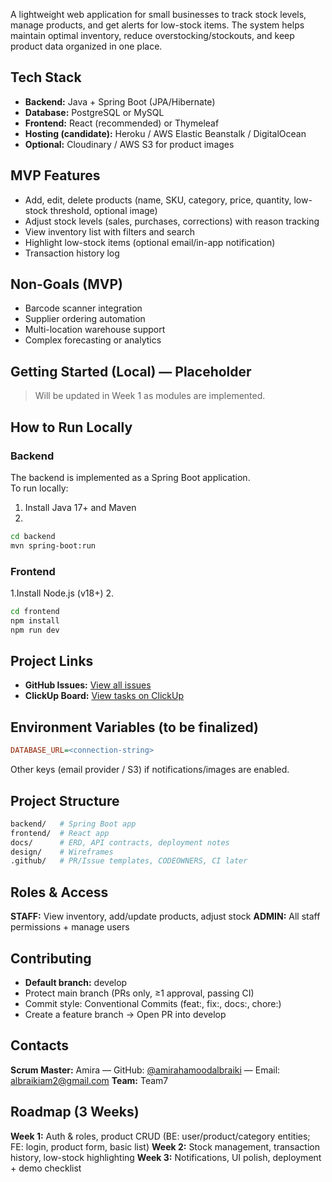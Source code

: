 A lightweight web application for small businesses to track stock levels, manage products, and get alerts for low-stock items. The system helps maintain optimal inventory, reduce overstocking/stockouts, and keep product data organized in one place.

## Tech Stack
- **Backend:** Java + Spring Boot (JPA/Hibernate)
- **Database:** PostgreSQL or MySQL
- **Frontend:** React (recommended) or Thymeleaf
- **Hosting (candidate):** Heroku / AWS Elastic Beanstalk / DigitalOcean
- **Optional:** Cloudinary / AWS S3 for product images

## MVP Features
- Add, edit, delete products (name, SKU, category, price, quantity, low-stock threshold, optional image)
- Adjust stock levels (sales, purchases, corrections) with reason tracking
- View inventory list with filters and search
- Highlight low-stock items (optional email/in-app notification)
- Transaction history log

## Non-Goals (MVP)
- Barcode scanner integration
- Supplier ordering automation
- Multi-location warehouse support
- Complex forecasting or analytics

## Getting Started (Local) — Placeholder
> Will be updated in Week 1 as modules are implemented.


## How to Run Locally

### Backend
The backend is implemented as a Spring Boot application.  
To run locally:
1. Install Java 17+ and Maven  
2.  
```bash
cd backend
mvn spring-boot:run
```
### Frontend
1.Install Node.js (v18+)
2.

```bash
cd frontend
npm install
npm run dev
```
## Project Links
- **GitHub Issues:** [View all issues](https://github.com/amirahamoodalbraiki/inventory-management-mvp/issues)
- **ClickUp Board:** [View tasks on ClickUp](https://app.clickup.com/90181582807/v/l/li/901810440494)

## Environment Variables (to be finalized)
```ini
DATABASE_URL=<connection-string>
```
Other keys (email provider / S3) if notifications/images are enabled.

## Project Structure
```bash
backend/   # Spring Boot app
frontend/  # React app
docs/      # ERD, API contracts, deployment notes
design/    # Wireframes
.github/   # PR/Issue templates, CODEOWNERS, CI later
```
## Roles & Access
**STAFF:** View inventory, add/update products, adjust stock
**ADMIN:** All staff permissions + manage users

## Contributing
- **Default branch:** develop
- Protect main branch (PRs only, ≥1 approval, passing CI)
- Commit style: Conventional Commits (feat:, fix:, docs:, chore:)
- Create a feature branch → Open PR into develop

## Contacts
**Scrum Master:** Amira — GitHub: [@amirahamoodalbraiki](https://github.com/amirahamoodalbraiki) — Email: albraikiam2@gmail.com
**Team:** Team7

## Roadmap (3 Weeks)
**Week 1:** Auth & roles, product CRUD (BE: user/product/category entities; FE: login, product form, basic list)
**Week 2:** Stock management, transaction history, low-stock highlighting
**Week 3:** Notifications, UI polish, deployment + demo checklist

